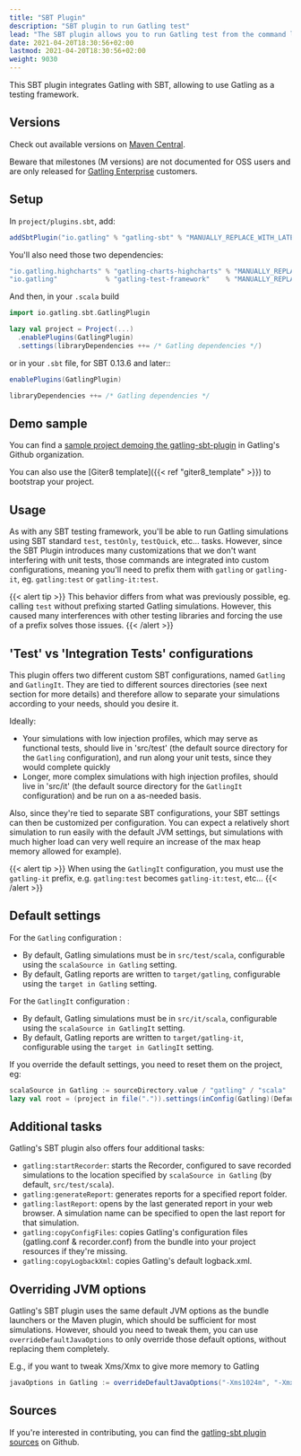 ```yaml
---
title: "SBT Plugin"
description: "SBT plugin to run Gatling test"
lead: "The SBT plugin allows you to run Gatling test from the command line, without the bundle"
date: 2021-04-20T18:30:56+02:00
lastmod: 2021-04-20T18:30:56+02:00
weight: 9030
---
```


This SBT plugin integrates Gatling with SBT, allowing to use Gatling as a testing framework.

## Versions

Check out available versions on [Maven Central](https://search.maven.org/artifact/io.gatling/gatling-sbt).

Beware that milestones (M versions) are not documented for OSS users and are only released for [Gatling Enterprise](/enterprise/) customers.

## Setup

In `project/plugins.sbt`, add:

```sbt
addSbtPlugin("io.gatling" % "gatling-sbt" % "MANUALLY_REPLACE_WITH_LATEST_VERSION")
```

You'll also need those two dependencies:

```sbt
"io.gatling.highcharts" % "gatling-charts-highcharts" % "MANUALLY_REPLACE_WITH_LATEST_VERSION" % "test"
"io.gatling"            % "gatling-test-framework"    % "MANUALLY_REPLACE_WITH_LATEST_VERSION" % "test"
```

And then, in your `.scala` build

```sbt
import io.gatling.sbt.GatlingPlugin

lazy val project = Project(...)
  .enablePlugins(GatlingPlugin)
  .settings(libraryDependencies ++= /* Gatling dependencies */)
```

or in your `.sbt` file, for SBT 0.13.6 and later::
```sbt
enablePlugins(GatlingPlugin)

libraryDependencies ++= /* Gatling dependencies */
```
## Demo sample

You can find a [sample project demoing the gatling-sbt-plugin](https://github.com/gatling/gatling-sbt-plugin-demo) in Gatling's Github organization.

You can also use the [Giter8 template]({{< ref "giter8_template" >}}) to bootstrap your project.

## Usage

As with any SBT testing framework, you'll be able to run Gatling simulations using SBT standard `test`, `testOnly`, `testQuick`, etc... tasks.
However, since the SBT Plugin introduces many customizations that we don't want interfering with unit tests, those commands are integrated into custom configurations,
meaning you'll need to prefix them with `gatling` or `gatling-it`, eg. `gatling:test` or `gatling-it:test`.

{{< alert tip >}}
This behavior differs from what was previously possible, eg. calling `test` without prefixing started Gatling simulations.
However, this caused many interferences with other testing libraries and forcing the use of a prefix solves those issues.
{{< /alert >}}

## 'Test' vs 'Integration Tests' configurations

This plugin offers two different custom SBT configurations, named `Gatling` and `GatlingIt`.
They are tied to different sources directories (see next section for more details) and therefore allow to separate your simulations according to your needs, should you desire it.

Ideally:

* Your simulations with low injection profiles, which may serve as functional tests, should live in 'src/test' (the default source directory for the `Gatling` configuration), and run along your unit tests, since they would complete quickly
* Longer, more complex simulations with high injection profiles, should live in 'src/it' (the default source directory for the `GatlingIt` configuration) and be run on a as-needed basis.

Also, since they're tied to separate SBT configurations, your SBT settings can then be customized per configuration.
You can expect a relatively short simulation to run easily with the default JVM settings, but simulations with much higher load can very well require an increase of the max heap memory allowed for example).

{{< alert tip >}}
When using the `GatlingIt` configuration, you must use the `gatling-it` prefix, e.g. `gatling:test` becomes `gatling-it:test`, etc...
{{< /alert >}}

## Default settings

For the `Gatling` configuration :

* By default, Gatling simulations must be in `src/test/scala`, configurable using the `scalaSource in Gatling` setting.
* By default, Gatling reports are written to `target/gatling`, configurable using the `target in Gatling` setting.

For the `GatlingIt` configuration :

* By default, Gatling simulations must be in `src/it/scala`, configurable using the `scalaSource in GatlingIt` setting.
* By default, Gatling reports are written to `target/gatling-it`, configurable using the `target in GatlingIt` setting.

If you override the default settings, you need to reset them on the project, eg:

```sbt
scalaSource in Gatling := sourceDirectory.value / "gatling" / "scala"
lazy val root = (project in file(".")).settings(inConfig(Gatling)(Defaults.testSettings): _*)
```

## Additional tasks

Gatling's SBT plugin also offers four additional tasks:

* `gatling:startRecorder`: starts the Recorder, configured to save recorded simulations to the location specified by `scalaSource in Gatling` (by default, `src/test/scala`).
* `gatling:generateReport`: generates reports for a specified report folder.
* `gatling:lastReport`: opens by the last generated report in your web browser. A simulation name can be specified to open the last report for that simulation.
* `gatling:copyConfigFiles`: copies Gatling's configuration files (gatling.conf & recorder.conf) from the bundle into your project resources if they're missing.
* `gatling:copyLogbackXml`: copies Gatling's default logback.xml.

## Overriding JVM options

Gatling's SBT plugin uses the same default JVM options as the bundle launchers or the Maven plugin, which should be sufficient for most simulations.
However, should you need to tweak them, you can use `overrideDefaultJavaOptions` to only override those default options, without replacing them completely.

E.g., if you want to tweak Xms/Xmx to give more memory to Gatling

```sbt
javaOptions in Gatling := overrideDefaultJavaOptions("-Xms1024m", "-Xmx2048m")
```

## Sources

If you're interested in contributing, you can find the [gatling-sbt plugin sources](https://github.com/gatling/gatling-sbt) on Github.
